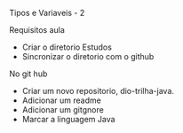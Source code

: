 
Tipos e Variaveis - 2

Requisitos aula
- Criar o diretorio Estudos
- Sincronizar o diretorio com o github

No git hub 
- Criar um novo repositorio, dio-trilha-java.
- Adicionar um readme
- Adicionar um gitgnore
- Marcar a linguagem Java


